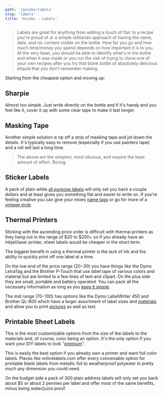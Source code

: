 ```yaml
---
path: '/guides/labels'
slug: 'labels'
title: 'Guides - Labels'
---
```


> Labels are great for anything from adding a touch of flair to a recipe you're proud of or a simple utilitarian approach of having the name, date, and nic content visible on the bottle. How far you go and how much time/money you spend depends on how important it is to you. At the very least, you should be able to identify what's in the bottle and when it was made or you run the risk of trying to clone one of your own recipes after you try that blank bottle of absolutely delicious eliquid that you don't remember making.

Starting from the cheapest option and moving up:

## Sharpie

Almost too simple. Just write directly on the bottle and if it's handy and you feel like it, cover it up with some clear tape to make it last longer.

## Masking Tape

Another simple solution is rip off a strip of masking tape and jot down the details. It's typically easy to remove (especially if you use painters tape) and a roll will last a long time.

> The above are the simplest, most obvious, and require the least amount of effort. Boring.

## Sticker Labels

A pack of plain white [all purpose labels](http://a.co/5Yo0JxN) will only set you back a couple dollars and at least gives you something flat and easier to write on. If you're feeling creative you can give your mixes [name tags](http://a.co/072SJ4t) or go for more of a [vintage style](http://a.co/13704lA).

## Thermal Printers

Sticking with the ascending price order is difficult with thermal printers as they hang out in the range of $20 to $200+ so if you already have an inkjet/laser printer, sheet labels would be cheaper in the short term.

The biggest benefit in using a thermal printer is the lack of ink and the ability to quickly print off one label at a time.

On the low end of the price range ($20-$30) you have things like the Dymo LetraTag and the Brother P-Touch that use label tape of various colors and material but are limited to a few lines of text and clipart. On the plus side they are small, portable and battery operated. You can pack all the necessary information as long as you [keep it simple](https://i.imgur.com/qQL6zMH.jpg).

The mid range ($70-$100) has options like the Dymo LabelWriter 450 and Brother QL-800 which have a larger assortment of label sizes and [materials](https://i.imgur.com/4SxMwfL.jpg) and allow you to print [pictures](https://i.imgur.com/V05HIjw.jpg) as well as text.

## Printable Sheet Labels

This is the most customizable options from the size of the labels to the materials and, of course, color being an option. It's the only option if you want your DIY labels to look "[premium](https://i.imgur.com/WkGvyYW.jpg)".

This is easily the best option if you already own a printer and want full color labels. Places like onlinelabels.com offer every conceivable option for printable blank labels from metallic foil to weatherproof polyester in pretty much any dimension you could need.

On the budget side a pack of 300 plain address labels will only set you back about \$5 or about 2 pennies per label and offer most of the same benefits, minus being water/juice proof.

